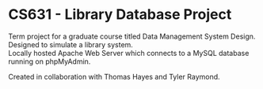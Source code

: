 # CS631 - Library Database Project

Term project for a graduate course titled Data Management System Design. \
Designed to simulate a library system. \
Locally hosted Apache Web Server which connects to a MySQL database running on phpMyAdmin.

Created in collaboration with Thomas Hayes and Tyler Raymond.
